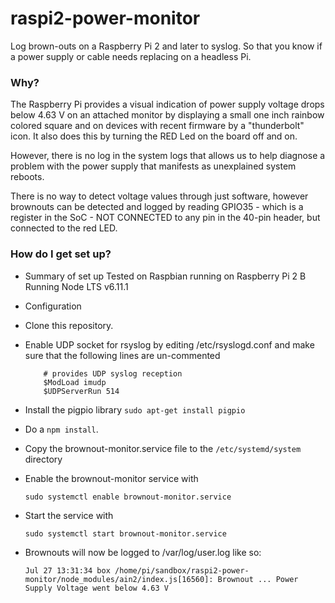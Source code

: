 # raspi2-power-monitor
Log brown-outs on a Raspberry Pi 2 and later to syslog.
So that you know if a power supply or cable needs replacing on
a headless Pi.

### Why? ###
The Raspberry Pi provides a visual indication of power supply
voltage drops below 4.63 V on an attached monitor by displaying a
small one inch rainbow colored square and on devices with recent
firmware by a "thunderbolt" icon. It also does this by turning the RED
Led on the board off and on.

However, there is no log in the system logs that allows us to help
diagnose a problem with the power supply that manifests as unexplained
system reboots.

There is no way to detect voltage values through just software, however
brownouts can be detected and logged by reading GPIO35 - which is a
register in the SoC - NOT CONNECTED to any pin in the 40-pin header, but
connected to the red LED.

### How do I get set up? ###

* Summary of set up
Tested on Raspbian running on Raspberry Pi 2 B
Running Node LTS v6.11.1

* Configuration
 - Clone this repository.
 - Enable UDP socket for rsyslog by editing /etc/rsyslogd.conf and make sure that the following lines are un-commented

    ```
        # provides UDP syslog reception
        $ModLoad imudp
        $UDPServerRun 514
    ```
 - Install the pigpio library `sudo apt-get install pigpio`
 - Do a `npm install`.
 - Copy the brownout-monitor.service file to the `/etc/systemd/system` directory
 - Enable the brownout-monitor service with
   ```
   sudo systemctl enable brownout-monitor.service
   ```
 - Start the service with
   ```
   sudo systemctl start brownout-monitor.service
   ```

* Brownouts will now be logged to /var/log/user.log
like so:
    ```
    Jul 27 13:31:34 box /home/pi/sandbox/raspi2-power-monitor/node_modules/ain2/index.js[16560]: Brownout ... Power Supply Voltage went below 4.63 V
    ```
